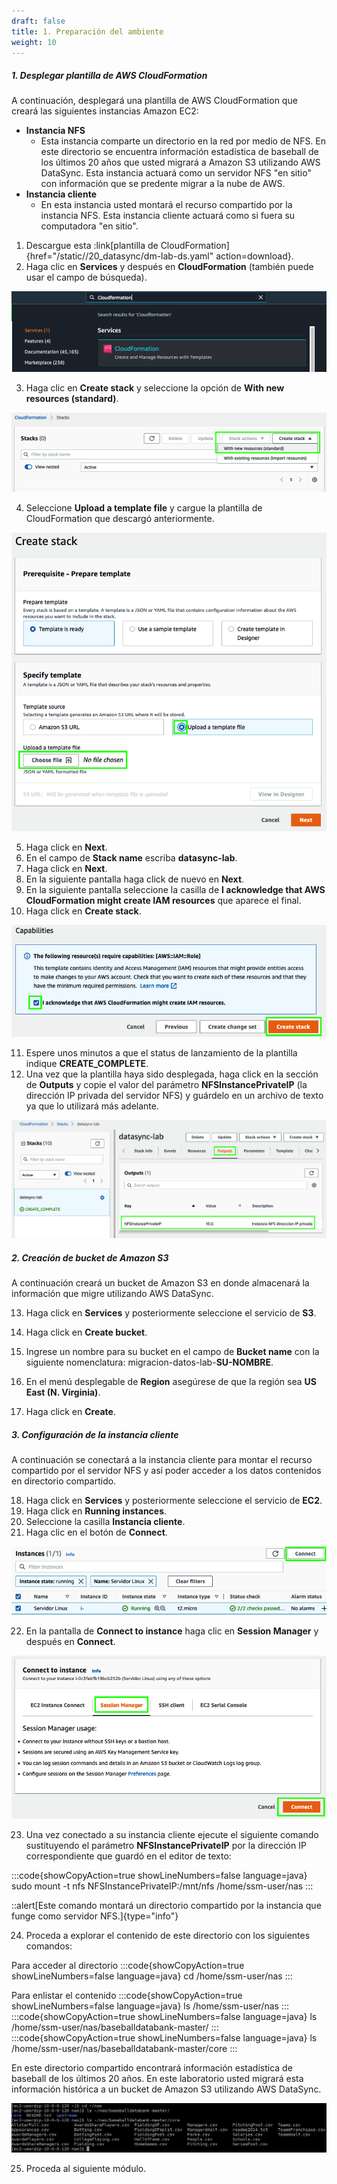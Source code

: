 ```yaml
---
draft: false
title: 1. Preparación del ambiente
weight: 10
---
```

##### 1. Desplegar plantilla de AWS CloudFormation

A continuación, desplegará una plantilla de AWS CloudFormation que creará las siguientes instancias Amazon EC2:

- **Instancia NFS**
    - Esta instancia comparte un directorio en la red por medio de NFS. En este directorio se encuentra información estadística de baseball de los últimos 20 años que usted migrará a Amazon S3 utilizando AWS DataSync. Esta instancia actuará como un servidor NFS "en sitio" con información que se predente migrar a la nube de AWS.
- **Instancia cliente**
    - En esta instancia usted montará el recurso compartido por la instancia NFS. Esta instancia cliente actuará como si fuera su computadora "en sitio".


1. Descargue esta :link[plantilla de CloudFormation]{href="/static//20_datasync/dm-lab-ds.yaml" action=download}.
2. Haga clic en **Services** y después en **CloudFormation** (también puede usar el campo de búsqueda).

![CloudFormation](/static/images/ds/cloudformation1.png)

3. Haga clic en **Create stack** y seleccione la opción de **With new resources (standard)**.

![CloudFormation](/static/images/ds/cloudformation2.png)

4. Seleccione **Upload a template file** y cargue la plantilla de CloudFormation que descargó anteriormente.

![CloudFormation](/static/images/ds/cloudformation3.png)

5. Haga click en **Next**.
6. En el campo de **Stack name** escriba **datasync-lab**.
7. Haga click en **Next**.
8. En la siguiente pantalla haga click de nuevo en **Next**.
9. En la siguiente pantalla seleccione la casilla de **I acknowledge that AWS CloudFormation might create IAM resources** que aparece el final.
10. Haga click en **Create stack**.

![CloudFormation](/static/images/ds/acknowledgerole.png)

11. Espere unos minutos a que el status de lanzamiento de la plantilla indique **CREATE_COMPLETE**.
12. Una vez que la plantilla haya sido desplegada, haga click en la sección de **Outputs** y copie el valor del parámetro **NFSInstancePrivateIP** (la dirección IP privada del servidor NFS) y guárdelo en un archivo de texto ya que lo utilizará más adelante.

![Outputs](/static/images/ds/outputs.png)


##### 2. Creación de bucket de Amazon S3

A continuación creará un bucket de Amazon S3 en donde almacenará la información que migre utilizando AWS DataSync.

13. Haga click en **Services** y posteriormente seleccione el servicio de **S3**.
14. Haga click en **Create bucket**.
15. Ingrese un nombre para su bucket en el campo de **Bucket name** con la siguiente nomenclatura: 
migracion-datos-lab-**SU-NOMBRE**.

16. En el menú desplegable de **Region** asegúrese de que la región sea **US East (N. Virginia)**.
17. Haga click en **Create**.

##### 3. Configuración de la instancia cliente

A continuación se conectará a la instancia cliente para montar el recurso compartido por el servidor NFS y así poder acceder a los datos contenidos en directorio compartido.

18. Haga click en **Services** y posteriormente seleccione el servicio de **EC2**.
19. Haga click en **Running instances**.
20. Seleccione la casilla  **Instancia cliente**.
21. Haga clic en el botón de **Connect**.

![Connect to Linux Server](/static/images/ds/connect1.png)

22. En la pantalla de **Connect to instance** haga clic en **Session Manager** y después en **Connect**.

![Connect to Linux Server](/static/images/ds/connect2.png)

23. Una vez conectado a su instancia cliente ejecute el siguiente comando sustituyendo el parámetro **NFSInstancePrivateIP** por la dirección IP correspondiente que guardó en el editor de texto:

:::code{showCopyAction=true showLineNumbers=false language=java}
sudo mount -t nfs NFSInstancePrivateIP:/mnt/nfs /home/ssm-user/nas
:::

::alert[Este comando montará un directorio compartido por la instancia que funge como servidor NFS.]{type="info"}

24. Proceda a explorar el contenido de este directorio con los siguientes comandos:

Para acceder al directorio
:::code{showCopyAction=true showLineNumbers=false language=java}
cd /home/ssm-user/nas
:::

Para enlistar el contenido
:::code{showCopyAction=true showLineNumbers=false language=java}
ls /home/ssm-user/nas
:::
:::code{showCopyAction=true showLineNumbers=false language=java}
ls /home/ssm-user/nas/baseballdatabank-master/
:::
:::code{showCopyAction=true showLineNumbers=false language=java}
ls /home/ssm-user/nas/baseballdatabank-master/core
:::

En este directorio compartido encontrará información estadística de baseball de los últimos 20 años. En este laboratorio usted migrará esta información histórica a un bucket de Amazon S3 utilizando AWS DataSync.

![EC2 CLI](/static/images/ds/explorenfs.png)

25. Proceda al siguiente módulo.